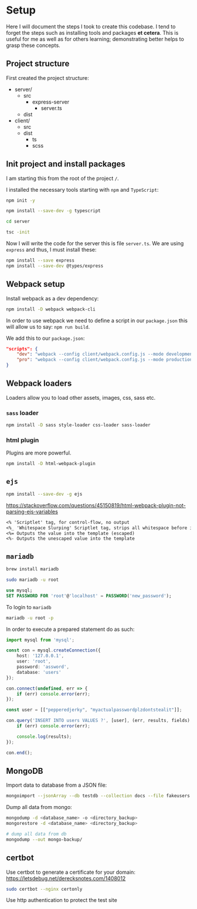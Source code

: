 # Setup

Here I will document the steps I took to create this codebase. I tend to forget the steps such as installing tools and packages **et cetera**. This is useful for me as well as for others learning; demonstrating better helps to grasp these concepts.

## Project structure

First created the project structure:

- server/
    - src
        - express-server
            - server.ts
    - dist
- client/
    - src
    - dist
        - ts
        - scss

## Init project and install packages

I am starting this from the root of the project `/`.

I installed the necessary tools starting with `npm` and `TypeScript`:

```bash
npm init -y

npm install --save-dev -g typescript

cd server

tsc -init
```

Now I will write the code for the server this is file `server.ts`. We are using `express` and thus, I must install these:

```bash
npm install --save express
npm install --save-dev @types/express
```

## Webpack setup

Install webpack as a dev dependency:

```bash
npm install -D webpack webpack-cli
```
In order to use webpack we need to define a script in our `package.json` this will allow us to say: `npm run build`.

We add this to our `package.json`:


```json
"scripts": {
    "dev": "webpack --config client/webpack.config.js --mode development",
    "pro": "webpack --config client/webpack.config.js --mode production --env.production"
}
```

## Webpack loaders

Loaders allow you to load other assets, images, css, sass etc.

### `sass` loader

```bash
npm install -D sass style-loader css-loader sass-loader
```

### html plugin

Plugins are more powerful.

```bash
npm install -D html-webpack-plugin
```

## `ejs`

```bash
npm install --save-dev -g ejs
```

https://stackoverflow.com/questions/45150819/html-webpack-plugin-not-parsing-ejs-variables

```txt
<% 'Scriptlet' tag, for control-flow, no output
<%_ 'Whitespace Slurping' Scriptlet tag, strips all whitespace before it
<%= Outputs the value into the template (escaped)
<%- Outputs the unescaped value into the template
```

## `mariadb`

```bash
brew install mariadb

sudo mariadb -u root
```

```sql
use mysql;
SET PASSWORD FOR 'root'@'localhost' = PASSWORD('new_password');
```

To login to `mariadb`

```bash
mariadb -u root -p
```

In order to execute a prepared statement do as such:

```ts
import mysql from 'mysql';

const con = mysql.createConnection({
    host: '127.0.0.1',
    user: 'root',
    password: 'assword',
    database: 'users'
});

con.connect(undefined, err => {
    if (err) console.error(err);
});

const user = [["pepperedjerky", "myactualpasswordplzdontstealit"]];

con.query('INSERT INTO users VALUES ?', [user], (err, results, fields) => {
    if (err) console.error(err);

    console.log(results);
});

con.end();
```

## MongoDB

Import data to database from a JSON file:

```bash
mongoimport --jsonArray --db testdb --collection docs --file fakeusers.json
```

Dump all data from mongo:

```bash
mongodump -d <database_name> -o <directory_backup>
mongorestore -d <database_name> <directory_backup>

# dump all data from db
mongodump --out mongo-backup/
```

## certbot

Use certbot to generate a certificate for your domain: https://letsdebug.net/derecksnotes.com/1408012

```bash
sudo certbot --nginx certonly
```

Use http authentication to protect the test site
